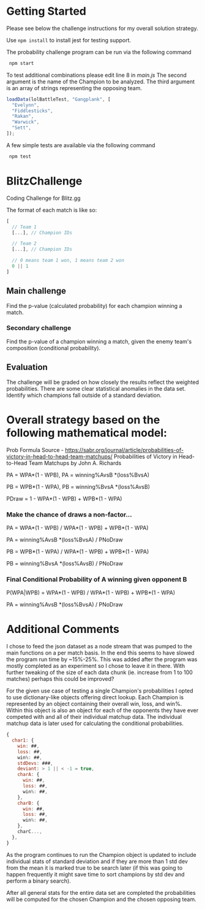 # Getting Started

Please see below the challenge instructions for my overall solution strategy.

Use `npm install` to install jest for testing support.

The probability challenge program can be run via the following command

```js
 npm start
```

To test additional combinations please edit line 8 in _main.js_
The second argument is the name of the Champion to be analyzed.
The third argument is an array of strings representing the opposing team.

```js
loadData(lolBattleTest, "Gangplank", [
  "Evelynn",
  "Fiddlesticks",
  "Rakan",
  "Warwick",
  "Sett",
]);
```

A few simple tests are available via the following command

```js
 npm test
```

# BlitzChallenge

Coding Challenge for Blitz.gg

The format of each match is like so:

```js
[
  // Team 1
  [...], // Champion IDs

  // Team 2
  [...], // Champion IDs

  // 0 means team 1 won, 1 means team 2 won
  0 || 1
]
```

## Main challenge

Find the p-value (calculated probability) for each champion winning a match.

### Secondary challenge

Find the p-value of a champion winning a match, given the enemy team's composition (conditional probability).

## Evaluation

The challenge will be graded on how closely the results reflect the weighted probabilities. There are some clear statistical anomalies in the data set. Identify which champions fall outside of a standard deviation.

# Overall strategy based on the following mathematical model:

Prob Formula Source - https://sabr.org/journal/article/probabilities-of-victory-in-head-to-head-team-matchups/
Probabilities of Victory in Head-to-Head Team Matchups by John A. Richards

PA = WPA*(1 - WPB), PA = winning%AvsB *(loss%BvsA)

PB = WPB*(1 - WPA), PB = winning%BvsA *(loss%AvsB)

PDraw = 1 - WPA*(1 - WPB) + WPB*(1 - WPA)

### Make the chance of draws a non-factor...

PA = WPA*(1 - WPB) / WPA*(1 - WPB) + WPB\*(1 - WPA)

PA = winning%AvsB \*(loss%BvsA) / PNoDraw

PB = WPB*(1 - WPA) / WPA*(1 - WPB) + WPB\*(1 - WPA)

PB = winning%BvsA \*(loss%AvsB) / PNoDraw

### Final Conditional Probability of A winning given opponent B

P(WPA|WPB) = WPA*(1 - WPB) / WPA*(1 - WPB) + WPB\*(1 - WPA)

PA = winning%AvsB \*(loss%BvsA) / PNoDraw

# Additional Comments

I chose to feed the json dataset as a node stream that was pumped to the main functions on a per match basis. In the end this seems to have slowed the program run time by ~15%-25%.
This was added after the program was mostly completed as an experiment so I chose to leave it in there.
With further tweaking of the size of each data chunk (ie. increase from 1 to 100 matches) perhaps this could be improved?

For the given use case of testing a single Champion's probabilities I opted to use dictionary-like objects offering direct lookup.
Each Champion is represented by an object containing their overall win, loss, and win%. Within this object is also an object for each of the opponents they have ever competed with and all of their individual matchup data. The individual matchup data is later used for calculating the conditional probabilities.

```js
{
  char1: {
    win: ##,
    loss: ##,
    win%: ##,
    stdDevs: ###,
    deviant: > 1 || < -1 = true,
    charA: {
      win: ##,
      loss: ##,
      win%: ##,
    },
    charB: {
      win: ##,
      loss: ##,
      win%: ##,
    },
    charC...,
  },
}
```

As the program continues to run the Champion object is updated to include individual stats of standard deviation and if they are more than 1 std dev from the mean it is marked true to be search later (if this was going to happen frequently it might save time to sort champions by std dev and perform a binary search).

After all general stats for the entire data set are completed the probabilities will be computed for the chosen Champion and the chosen opposing team.
